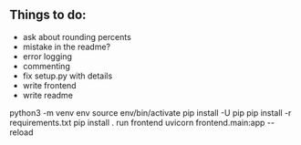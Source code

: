 ## Things to do:

 * ask about rounding percents
 * mistake in the readme?
 * error logging
 * commenting
 * fix setup.py with details
 * write frontend
 * write readme


python3 -m venv env
source env/bin/activate
pip install -U pip
pip install -r requirements.txt
pip install .
run frontend
uvicorn frontend.main:app --reload